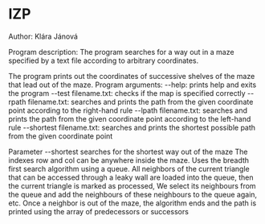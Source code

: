 # IZP
Author: Klára Jánová

Program description: The program searches for a way out in a maze specified by a text file according to arbitrary coordinates.
		
The program prints out the coordinates of successive shelves of the maze that lead out of the maze.
Program arguments:
--help: prints help and exits the program
--test filename.txt: checks if the map is specified correctly
--rpath filename.txt: searches and prints the path from the given coordinate point according to the right-hand rule
--lpath filename.txt: searches and prints the path from the given coordinate point according to the left-hand rule
--shortest filename.txt: searches and prints the shortest possible path from the given coordinate point

Parameter --shortest searches for the shortest way out of the maze
The indexes row and col can be anywhere inside the maze.
Uses the breadth first search algorithm using a queue.
All neighbors of the current triangle that can be accessed through a leaky wall are loaded into the queue, then the current triangle
is marked as processed, 
We select its neighbours from the queue and add the neighbours of these neighbours to the queue again, etc. Once a neighbor is out of the maze, the algorithm ends and the path is printed using the array of predecessors or successors 
